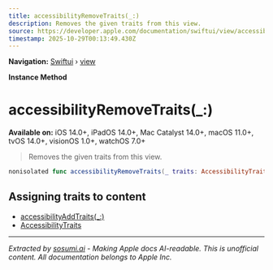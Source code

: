 ```yaml
---
title: accessibilityRemoveTraits(_:)
description: Removes the given traits from this view.
source: https://developer.apple.com/documentation/swiftui/view/accessibilityremovetraits(_:)
timestamp: 2025-10-29T00:13:49.430Z
---
```


**Navigation:** [Swiftui](/documentation/swiftui) › [view](/documentation/swiftui/view)

**Instance Method**

# accessibilityRemoveTraits(_:)

**Available on:** iOS 14.0+, iPadOS 14.0+, Mac Catalyst 14.0+, macOS 11.0+, tvOS 14.0+, visionOS 1.0+, watchOS 7.0+

> Removes the given traits from this view.

```swift
nonisolated func accessibilityRemoveTraits(_ traits: AccessibilityTraits) -> ModifiedContent<Self, AccessibilityAttachmentModifier>
```

## Assigning traits to content

- [accessibilityAddTraits(_:)](/documentation/swiftui/view/accessibilityaddtraits(_:))
- [AccessibilityTraits](/documentation/swiftui/accessibilitytraits)

---

*Extracted by [sosumi.ai](https://sosumi.ai) - Making Apple docs AI-readable.*
*This is unofficial content. All documentation belongs to Apple Inc.*

